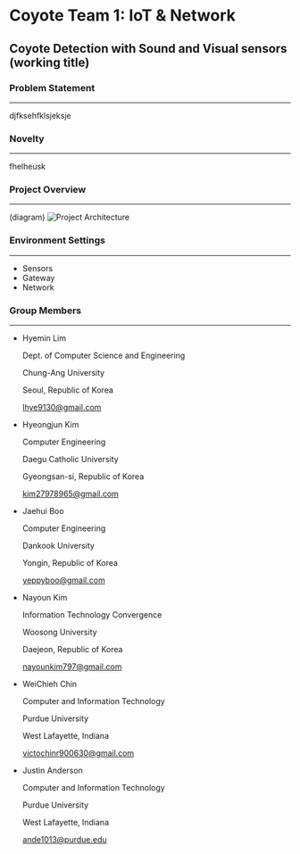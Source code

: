 
# Coyote Team 1: IoT & Network

## Coyote Detection with Sound and Visual sensors (working title)

### Problem Statement

---

djfksehfklsjeksje

### Novelty

---

fhelheusk

### Project Overview

---

(diagram)
![Project Architecture](https://github.com/MINJILEE-PURDUE/KSW_2022_Fall_Program/blob/main/20220922_archi.png?raw=true)

### Environment Settings

---

- Sensors
- Gateway
- Network

### Group Members

---

- Hyemin Lim
    
    Dept. of Computer Science and Engineering
    
    Chung-Ang University
    
    Seoul, Republic of Korea
    
    lhye9130@gmail.com
    
- Hyeongjun Kim
    
    Computer Engineering
    
    Daegu Catholic University
    
    Gyeongsan-si, Republic of Korea
    
    kim27978965@gmail.com
    
- Jaehui Boo
    
    Computer Engineering
    
    Dankook University
    
    Yongin, Republic of Korea
    
    yeppyboo@gmail.com
    
- Nayoun Kim
    
    Information Technology Convergence
    
    Woosong University
    
    Daejeon, Republic of Korea
    
    nayounkim797@gmail.com
    
- WeiChieh Chin
    
    Computer and Information Technology
    
    Purdue University
    
    West Lafayette, Indiana
    
    victochinr900630@gmail.com
    
- Justin Anderson
    
    Computer and Information Technology
    
    Purdue University
    
    West Lafayette, Indiana
    
    ande1013@purdue.edu

